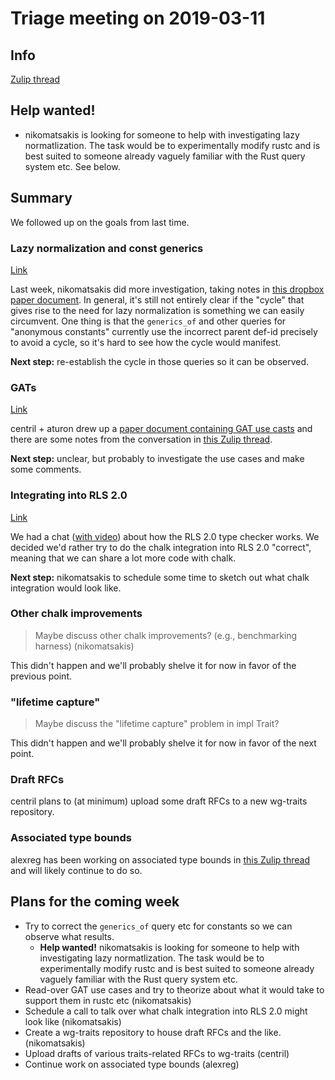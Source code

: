 # Triage meeting on 2019-03-11

## Info

[Zulip thread][]

[Zulip thread]: https://rust-lang.zulipchat.com/#narrow/stream/144729-t-compiler.2Fwg-traits/topic/weeky.20meeting.202019-03-11

## Help wanted!

- nikomatsakis is looking for someone to help with investigating lazy
  normatlization. The task would be to experimentally modify rustc and
  is best suited to someone already vaguely familiar with the Rust query
  system etc. See below.

## Summary

We followed up on the goals from last time.

### Lazy normalization and const generics

[Link](https://rust-lang.zulipchat.com/#narrow/stream/144729-t-compiler.2Fwg-traits/topic/weeky.20meeting.202019-03-11/near/160502973)

Last week, nikomatsakis did more investigation, taking notes in [this
dropbox paper document][lnpaper]. In general, it's still not entirely
clear if the "cycle" that gives rise to the need for lazy
normalization is something we can easily circumvent. One thing is that
the `generics_of` and other queries for "anonymous constants"
currently use the incorrect parent def-id precisely to avoid a cycle,
so it's hard to see how the cycle would manifest.

[lnpaper]: https://paper.dropbox.com/doc/Lazy-normalization-Ryv4YfpIcGAl6R3ZtWrWs

**Next step:** re-establish the cycle in those queries so it can be observed.

### GATs

[Link](https://rust-lang.zulipchat.com/#narrow/stream/144729-t-compiler.2Fwg-traits/topic/weeky.20meeting.202019-03-11/near/160503327)

centril + aturon drew up a [paper document containing GAT use
casts][gat] and there are some notes from the conversation in [this
Zulip thread][gatthread].

**Next step:** unclear, but probably to investigate the use cases and
make some comments.

[gat]: https://paper.dropbox.com/doc/GAT-use-case-analysis--AY1Ck74Fgk1Ztq1kHrethI8BAg-xFJQMxHXTOUekCyweukU1
[gatthread]: https://rust-lang.zulipchat.com/#narrow/stream/144729-t-compiler.2Fwg-traits/topic/GAT.20use-case.20analysis

### Integrating into RLS 2.0

[Link](https://rust-lang.zulipchat.com/#narrow/stream/144729-t-compiler.2Fwg-traits/topic/weeky.20meeting.202019-03-11/near/160503711)

We had a chat ([with
video](https://www.youtube.com/watch?v=Lmp3P9WNL8o)) about how the RLS
2.0 type checker works. We decided we'd rather try to do the chalk
integration into RLS 2.0 "correct", meaning that we can share a lot
more code with chalk.

**Next step:** nikomatsakis to schedule some time to sketch out what chalk integration would look like.

### Other chalk improvements

> Maybe discuss other chalk improvements? (e.g., benchmarking harness) (nikomatsakis)

This didn't happen and we'll probably shelve it for now in favor of the previous point.

### "lifetime capture"

> Maybe discuss the "lifetime capture" problem in impl Trait?

This didn't happen and we'll probably shelve it for now in favor of the next point.

### Draft RFCs

centril plans to (at minimum) upload some draft RFCs to a new wg-traits repository.

### Associated type bounds

alexreg has been working on associated type bounds in [this Zulip
thread][atb] and will likely continue to do so.

[atb]: https://rust-lang.zulipchat.com/#narrow/stream/144729-t-compiler.2Fwg-traits/topic/associate.20type.20bounds

## Plans for the coming week

- Try to correct the `generics_of` query etc for constants so we can
  observe what results.
  - **Help wanted!** nikomatsakis is looking for someone to help
    with investigating lazy normatlization. The task would be to
    experimentally modify rustc and is best suited to someone
    already vaguely familiar with the Rust query system etc.
- Read-over GAT use cases and try to theorize about what it would take to 
  support them in rustc etc (nikomatsakis)
- Schedule a call to talk over what chalk integration into RLS 2.0 might look like (nikomatsakis)
- Create a wg-traits repository to house draft RFCs and the like. (nikomatsakis)
- Upload drafts of various traits-related RFCs to wg-traits (centril)
- Continue work on associated type bounds (alexreg)